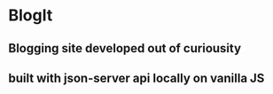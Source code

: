 # BlogIt

## Blogging site developed out of curiousity
## built with json-server api locally on vanilla JS

